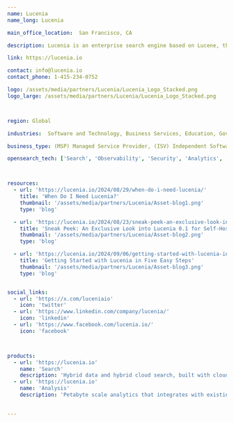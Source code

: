 ```yaml
---
name: Lucenia
name_long: Lucenia

main_office_location:  San Francisco, CA

description: Lucenia is an enterprise search engine based on Lucene, the same open source library that powers Elasticsearch, and founded by the original creator of Amazon's OpenSearch (now OpenSearch Software Foundation). It's an on-premise alternative that autoscales to any cloud provider only when needed, saving the largest enterprises millions of dollars in compute and storage costs.

link: https://lucenia.io

contact: info@lucenia.io
contact_phone: 1-415-234-0752

logo: /assets/media/partners/Lucenia/Lucenia_Logo_Stacked.png
logo_large: /assets/media/partners/Lucenia/Lucenia_Logo_Stacked.png



region: Global

industries:  Software and Technology, Business Services, Education, Government, Public Sector

business_type: (MSP) Managed Service Provider, (ISV) Independent Software Vendor

opensearch_tech: ['Search', 'Observability', 'Security', 'Analytics', 'Logs', 'AI and Machine Learning', 'GenAI']



resources:
  - url: 'https://lucenia.io/2024/08/29/when-do-i-need-lucenia/'
    title: 'When Do I Need Lucenia?'
    thumbnail: '/assets/media/partners/Lucenia/Asset-blog1.png'
    type: 'blog'

  - url: 'https://lucenia.io/2024/08/23/sneak-peek-an-exclusive-look-into-lucenia-0-1-for-self-hosted-search/'
    title: 'Sneak Peek: An Exclusive Look into Lucenia 0.1 for Self-Hosted Search'
    thumbnail: '/assets/media/partners/Lucenia/Asset-blog2.png'
    type: 'blog'

  - url: 'https://lucenia.io/2024/09/06/getting-started-with-lucenia-in-five-easy-steps/'
    title: 'Getting Started with Lucenia in Five Easy Steps'
    thumbnail: '/assets/media/partners/Lucenia/Asset-blog3.png'
    type: 'blog'


social_links:
  - url: 'https://x.com/luceniaio'
    icon: 'twitter'
  - url: 'https://www.linkedin.com/company/lucenia/'
    icon: 'linkedin'
  - url: 'https://www.facebook.com/lucenia.io/'
    icon: 'facebook'



products:
  - url: 'https://lucenia.io'
    name: 'Search'
    description: 'Hybrid data and hybrid cloud search, built with cloud native best practices to "do more with less" without vendor control or vendor lock-in.'
  - url: 'https://lucenia.io'
    name: 'Analysis'
    description: 'Petabyte scale analytics that integrates with existing data, eliminating any indexing requirements.'

    
---
```

